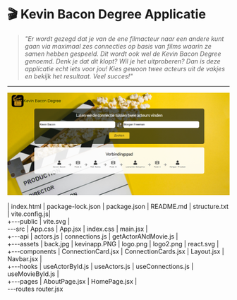 # 🎬 Kevin Bacon Degree Applicatie

> _"Er wordt gezegd dat je van de ene filmacteur naar een andere kunt gaan via maximaal zes connecties op basis van films waarin ze samen hebben gespeeld. Dit wordt ook wel de Kevin Bacon Degree genoemd. Denk je dat dit klopt? Wil je het uitproberen? Dan is deze applicatie echt iets voor jou! Kies gewoon twee acteurs uit de vakjes en bekijk het resultaat. Veel succes!"_

---

![Uygulama Önizlemesi](src/assets/kevinapp.PNG)



|   index.html
|   package-lock.json
|   package.json
|   README.md
|   structure.txt
|   vite.config.js|           
+---public
|       vite.svg
|       
\---src
    |   App.css
    |   App.jsx
    |   index.css
    |   main.jsx
    |   
    +---api
    |       actors.js
    |       connections.js
    |       getActorANdMovie.js
    |       
    +---assets
    |       back.jpg
    |       kevinapp.PNG
    |       logo.png
    |       logo2.png
    |       react.svg
    |       
    +---components
    |       ConnectionCard.jsx
    |       ConnectionCards.jsx
    |       Layout.jsx
    |       Navbar.jsx
    |       
    +---hooks
    |       useActorById.js
    |       useActors.js
    |       useConnections.js
    |       useMovieById.js
    |       
    +---pages
    |       AboutPage.jsx
    |       HomePage.jsx
    |       
    \---routes
            router.jsx
            
